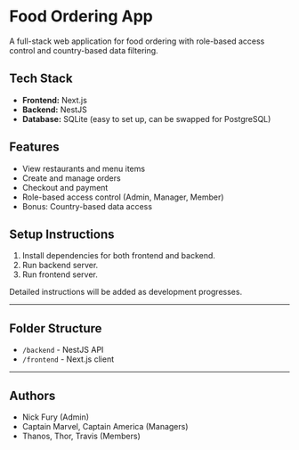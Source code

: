 # Food Ordering App

A full-stack web application for food ordering with role-based access control and country-based data filtering.

## Tech Stack
- **Frontend:** Next.js
- **Backend:** NestJS
- **Database:** SQLite (easy to set up, can be swapped for PostgreSQL)

## Features
- View restaurants and menu items
- Create and manage orders
- Checkout and payment
- Role-based access control (Admin, Manager, Member)
- Bonus: Country-based data access

## Setup Instructions
1. Install dependencies for both frontend and backend.
2. Run backend server.
3. Run frontend server.

Detailed instructions will be added as development progresses.

---

## Folder Structure
- `/backend` - NestJS API
- `/frontend` - Next.js client

---

## Authors
- Nick Fury (Admin)
- Captain Marvel, Captain America (Managers)
- Thanos, Thor, Travis (Members)
